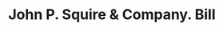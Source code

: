 ---
doi: 10.7916/D8TF18CK
date_other: '1909'
date_other_textual: '1909'
form: printed ephemera
genre:
- Invoices
name:
- John P. Squire & Company
object_in_context_url: https://biggert.cul.columbia.edu/items/view/ave_biggert_00409
subject_hierarchical_geographic:
- Boston, Massachusetts, United States
subject_name:
- John P. Squire & Company
title: John P. Squire & Company. Bill
sort_title: John P. Squire & Company. Bill
call_number: ave_biggert_00409
coordinates:
- 42.35805555555556,-71.06361111111111
pid: ave_biggert_00409
identifiers: ave_biggert_00409
thumbnail: https://derivativo-1.library.columbia.edu/iiif/2/ldpd:344174/full/!256,256/0/native.jpg
permalink: "/items/ave_biggert_00409/"
layout: iiif-image-page
---